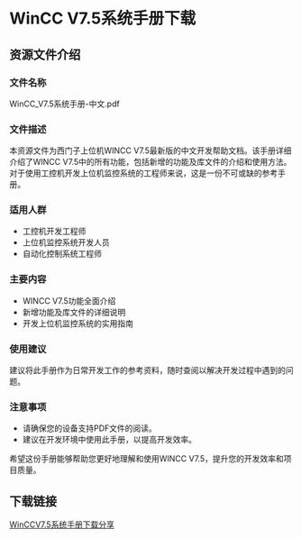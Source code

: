 # WinCC V7.5系统手册下载

## 资源文件介绍

### 文件名称
WinCC_V7.5系统手册-中文.pdf

### 文件描述
本资源文件为西门子上位机WINCC V7.5最新版的中文开发帮助文档。该手册详细介绍了WINCC V7.5中的所有功能，包括新增的功能及库文件的介绍和使用方法。对于使用工控机开发上位机监控系统的工程师来说，这是一份不可或缺的参考手册。

### 适用人群
- 工控机开发工程师
- 上位机监控系统开发人员
- 自动化控制系统工程师

### 主要内容
- WINCC V7.5功能全面介绍
- 新增功能及库文件的详细说明
- 开发上位机监控系统的实用指南

### 使用建议
建议将此手册作为日常开发工作的参考资料，随时查阅以解决开发过程中遇到的问题。

### 注意事项
- 请确保您的设备支持PDF文件的阅读。
- 建议在开发环境中使用此手册，以提高开发效率。

希望这份手册能够帮助您更好地理解和使用WINCC V7.5，提升您的开发效率和项目质量。

## 下载链接

[WinCCV7.5系统手册下载分享](https://pan.quark.cn/s/cd9e038fbcb1)